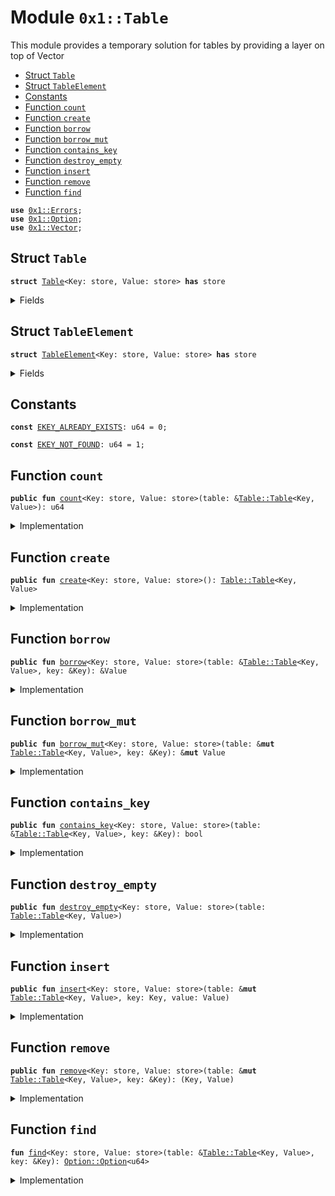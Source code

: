 
<a name="0x1_Table"></a>

# Module `0x1::Table`

This module provides a temporary solution for tables by providing a layer on top of Vector


-  [Struct `Table`](#0x1_Table_Table)
-  [Struct `TableElement`](#0x1_Table_TableElement)
-  [Constants](#@Constants_0)
-  [Function `count`](#0x1_Table_count)
-  [Function `create`](#0x1_Table_create)
-  [Function `borrow`](#0x1_Table_borrow)
-  [Function `borrow_mut`](#0x1_Table_borrow_mut)
-  [Function `contains_key`](#0x1_Table_contains_key)
-  [Function `destroy_empty`](#0x1_Table_destroy_empty)
-  [Function `insert`](#0x1_Table_insert)
-  [Function `remove`](#0x1_Table_remove)
-  [Function `find`](#0x1_Table_find)


<pre><code><b>use</b> <a href="../MoveStdlib/Errors.md#0x1_Errors">0x1::Errors</a>;
<b>use</b> <a href="../MoveStdlib/Option.md#0x1_Option">0x1::Option</a>;
<b>use</b> <a href="../MoveStdlib/Vector.md#0x1_Vector">0x1::Vector</a>;
</code></pre>



<a name="0x1_Table_Table"></a>

## Struct `Table`



<pre><code><b>struct</b> <a href="Table.md#0x1_Table">Table</a>&lt;Key: store, Value: store&gt; <b>has</b> store
</code></pre>



<details>
<summary>Fields</summary>


<dl>
<dt>
<code>data: vector&lt;<a href="Table.md#0x1_Table_TableElement">Table::TableElement</a>&lt;Key, Value&gt;&gt;</code>
</dt>
<dd>

</dd>
</dl>


</details>

<a name="0x1_Table_TableElement"></a>

## Struct `TableElement`



<pre><code><b>struct</b> <a href="Table.md#0x1_Table_TableElement">TableElement</a>&lt;Key: store, Value: store&gt; <b>has</b> store
</code></pre>



<details>
<summary>Fields</summary>


<dl>
<dt>
<code>key: Key</code>
</dt>
<dd>

</dd>
<dt>
<code>value: Value</code>
</dt>
<dd>

</dd>
</dl>


</details>

<a name="@Constants_0"></a>

## Constants


<a name="0x1_Table_EKEY_ALREADY_EXISTS"></a>



<pre><code><b>const</b> <a href="Table.md#0x1_Table_EKEY_ALREADY_EXISTS">EKEY_ALREADY_EXISTS</a>: u64 = 0;
</code></pre>



<a name="0x1_Table_EKEY_NOT_FOUND"></a>



<pre><code><b>const</b> <a href="Table.md#0x1_Table_EKEY_NOT_FOUND">EKEY_NOT_FOUND</a>: u64 = 1;
</code></pre>



<a name="0x1_Table_count"></a>

## Function `count`



<pre><code><b>public</b> <b>fun</b> <a href="Table.md#0x1_Table_count">count</a>&lt;Key: store, Value: store&gt;(table: &<a href="Table.md#0x1_Table_Table">Table::Table</a>&lt;Key, Value&gt;): u64
</code></pre>



<details>
<summary>Implementation</summary>


<pre><code><b>public</b> <b>fun</b> <a href="Table.md#0x1_Table_count">count</a>&lt;Key: store, Value: store&gt;(table: &<a href="Table.md#0x1_Table">Table</a>&lt;Key, Value&gt;): u64 {
    <a href="../MoveStdlib/Vector.md#0x1_Vector_length">Vector::length</a>(&table.data)
}
</code></pre>



</details>

<a name="0x1_Table_create"></a>

## Function `create`



<pre><code><b>public</b> <b>fun</b> <a href="Table.md#0x1_Table_create">create</a>&lt;Key: store, Value: store&gt;(): <a href="Table.md#0x1_Table_Table">Table::Table</a>&lt;Key, Value&gt;
</code></pre>



<details>
<summary>Implementation</summary>


<pre><code><b>public</b> <b>fun</b> <a href="Table.md#0x1_Table_create">create</a>&lt;Key: store, Value: store&gt;(): <a href="Table.md#0x1_Table">Table</a>&lt;Key, Value&gt; {
    <a href="Table.md#0x1_Table">Table</a> {
        data: <a href="../MoveStdlib/Vector.md#0x1_Vector_empty">Vector::empty</a>(),
    }
}
</code></pre>



</details>

<a name="0x1_Table_borrow"></a>

## Function `borrow`



<pre><code><b>public</b> <b>fun</b> <a href="Table.md#0x1_Table_borrow">borrow</a>&lt;Key: store, Value: store&gt;(table: &<a href="Table.md#0x1_Table_Table">Table::Table</a>&lt;Key, Value&gt;, key: &Key): &Value
</code></pre>



<details>
<summary>Implementation</summary>


<pre><code><b>public</b> <b>fun</b> <a href="Table.md#0x1_Table_borrow">borrow</a>&lt;Key: store, Value: store&gt;(
    table: &<a href="Table.md#0x1_Table">Table</a>&lt;Key, Value&gt;,
    key: &Key,
): &Value {
    <b>let</b> maybe_idx = <a href="Table.md#0x1_Table_find">find</a>(table, key);
    <b>assert</b>!(<a href="../MoveStdlib/docs/Option.md#0x1_Option_is_some">Option::is_some</a>(&maybe_idx), <a href="../../../../../../../aptos-framework/releases/artifacts/current/build/MoveStdlib/Errors.md#0x1_Errors_invalid_argument">Errors::invalid_argument</a>(<a href="Table.md#0x1_Table_EKEY_NOT_FOUND">EKEY_NOT_FOUND</a>));
    <b>let</b> idx = *<a href="../MoveStdlib/Option.md#0x1_Option_borrow">Option::borrow</a>(&maybe_idx);
    &<a href="../MoveStdlib/Vector.md#0x1_Vector_borrow">Vector::borrow</a>(&table.data, idx).value
}
</code></pre>



</details>

<a name="0x1_Table_borrow_mut"></a>

## Function `borrow_mut`



<pre><code><b>public</b> <b>fun</b> <a href="Table.md#0x1_Table_borrow_mut">borrow_mut</a>&lt;Key: store, Value: store&gt;(table: &<b>mut</b> <a href="Table.md#0x1_Table_Table">Table::Table</a>&lt;Key, Value&gt;, key: &Key): &<b>mut</b> Value
</code></pre>



<details>
<summary>Implementation</summary>


<pre><code><b>public</b> <b>fun</b> <a href="Table.md#0x1_Table_borrow_mut">borrow_mut</a>&lt;Key: store, Value: store&gt;(
    table: &<b>mut</b> <a href="Table.md#0x1_Table">Table</a>&lt;Key, Value&gt;,
    key: &Key,
): &<b>mut</b> Value {
    <b>let</b> maybe_idx = <a href="Table.md#0x1_Table_find">find</a>(table, key);
    <b>assert</b>!(<a href="../MoveStdlib/docs/Option.md#0x1_Option_is_some">Option::is_some</a>(&maybe_idx), <a href="../../../../../../../aptos-framework/releases/artifacts/current/build/MoveStdlib/Errors.md#0x1_Errors_invalid_argument">Errors::invalid_argument</a>(<a href="Table.md#0x1_Table_EKEY_NOT_FOUND">EKEY_NOT_FOUND</a>));
    <b>let</b> idx = *<a href="../MoveStdlib/Option.md#0x1_Option_borrow">Option::borrow</a>(&maybe_idx);
    &<b>mut</b> <a href="../MoveStdlib/Vector.md#0x1_Vector_borrow_mut">Vector::borrow_mut</a>(&<b>mut</b> table.data, idx).value
}
</code></pre>



</details>

<a name="0x1_Table_contains_key"></a>

## Function `contains_key`



<pre><code><b>public</b> <b>fun</b> <a href="Table.md#0x1_Table_contains_key">contains_key</a>&lt;Key: store, Value: store&gt;(table: &<a href="Table.md#0x1_Table_Table">Table::Table</a>&lt;Key, Value&gt;, key: &Key): bool
</code></pre>



<details>
<summary>Implementation</summary>


<pre><code><b>public</b> <b>fun</b> <a href="Table.md#0x1_Table_contains_key">contains_key</a>&lt;Key: store, Value: store&gt;(
    table: &<a href="Table.md#0x1_Table">Table</a>&lt;Key, Value&gt;,
    key: &Key,
): bool {
    <a href="../MoveStdlib/Option.md#0x1_Option_is_some">Option::is_some</a>(&<a href="Table.md#0x1_Table_find">find</a>(table, key))
}
</code></pre>



</details>

<a name="0x1_Table_destroy_empty"></a>

## Function `destroy_empty`



<pre><code><b>public</b> <b>fun</b> <a href="Table.md#0x1_Table_destroy_empty">destroy_empty</a>&lt;Key: store, Value: store&gt;(table: <a href="Table.md#0x1_Table_Table">Table::Table</a>&lt;Key, Value&gt;)
</code></pre>



<details>
<summary>Implementation</summary>


<pre><code><b>public</b> <b>fun</b> <a href="Table.md#0x1_Table_destroy_empty">destroy_empty</a>&lt;Key: store, Value: store&gt;(table: <a href="Table.md#0x1_Table">Table</a>&lt;Key, Value&gt;) {
    <b>let</b> <a href="Table.md#0x1_Table">Table</a> { data } = table;
    <a href="../MoveStdlib/Vector.md#0x1_Vector_destroy_empty">Vector::destroy_empty</a>(data);
}
</code></pre>



</details>

<a name="0x1_Table_insert"></a>

## Function `insert`



<pre><code><b>public</b> <b>fun</b> <a href="Table.md#0x1_Table_insert">insert</a>&lt;Key: store, Value: store&gt;(table: &<b>mut</b> <a href="Table.md#0x1_Table_Table">Table::Table</a>&lt;Key, Value&gt;, key: Key, value: Value)
</code></pre>



<details>
<summary>Implementation</summary>


<pre><code><b>public</b> <b>fun</b> <a href="Table.md#0x1_Table_insert">insert</a>&lt;Key: store, Value: store&gt;(
    table: &<b>mut</b> <a href="Table.md#0x1_Table">Table</a>&lt;Key, Value&gt;,
    key: Key,
    value: Value,
) {
    <b>let</b> maybe_idx = <a href="Table.md#0x1_Table_find">find</a>(table, &key);
    <b>assert</b>!(<a href="../MoveStdlib/docs/Option.md#0x1_Option_is_none">Option::is_none</a>(&maybe_idx), <a href="../../../../../../../aptos-framework/releases/artifacts/current/build/MoveStdlib/Errors.md#0x1_Errors_invalid_argument">Errors::invalid_argument</a>(<a href="Table.md#0x1_Table_EKEY_ALREADY_EXISTS">EKEY_ALREADY_EXISTS</a>));
    <a href="../MoveStdlib/Vector.md#0x1_Vector_push_back">Vector::push_back</a>(&<b>mut</b> table.data, <a href="Table.md#0x1_Table_TableElement">TableElement</a> { key, value });
}
</code></pre>



</details>

<a name="0x1_Table_remove"></a>

## Function `remove`



<pre><code><b>public</b> <b>fun</b> <a href="Table.md#0x1_Table_remove">remove</a>&lt;Key: store, Value: store&gt;(table: &<b>mut</b> <a href="Table.md#0x1_Table_Table">Table::Table</a>&lt;Key, Value&gt;, key: &Key): (Key, Value)
</code></pre>



<details>
<summary>Implementation</summary>


<pre><code><b>public</b> <b>fun</b> <a href="Table.md#0x1_Table_remove">remove</a>&lt;Key: store, Value: store&gt;(
    table: &<b>mut</b> <a href="Table.md#0x1_Table">Table</a>&lt;Key, Value&gt;,
    key: &Key,
): (Key, Value) {
    <b>let</b> maybe_idx = <a href="Table.md#0x1_Table_find">find</a>(table, key);
    <b>assert</b>!(<a href="../MoveStdlib/docs/Option.md#0x1_Option_is_some">Option::is_some</a>(&maybe_idx), <a href="../../../../../../../aptos-framework/releases/artifacts/current/build/MoveStdlib/Errors.md#0x1_Errors_invalid_argument">Errors::invalid_argument</a>(<a href="Table.md#0x1_Table_EKEY_NOT_FOUND">EKEY_NOT_FOUND</a>));
    <b>let</b> idx = *<a href="../MoveStdlib/Option.md#0x1_Option_borrow">Option::borrow</a>(&maybe_idx);
    <b>let</b> <a href="Table.md#0x1_Table_TableElement">TableElement</a> { key, value } = <a href="../MoveStdlib/Vector.md#0x1_Vector_swap_remove">Vector::swap_remove</a>(&<b>mut</b> table.data, idx);
    (key, value)
}
</code></pre>



</details>

<a name="0x1_Table_find"></a>

## Function `find`



<pre><code><b>fun</b> <a href="Table.md#0x1_Table_find">find</a>&lt;Key: store, Value: store&gt;(table: &<a href="Table.md#0x1_Table_Table">Table::Table</a>&lt;Key, Value&gt;, key: &Key): <a href="../MoveStdlib/Option.md#0x1_Option_Option">Option::Option</a>&lt;u64&gt;
</code></pre>



<details>
<summary>Implementation</summary>


<pre><code><b>fun</b> <a href="Table.md#0x1_Table_find">find</a>&lt;Key: store, Value: store&gt;(
    table: &<a href="Table.md#0x1_Table">Table</a>&lt;Key, Value&gt;,
    key: &Key,
): <a href="../MoveStdlib/Option.md#0x1_Option_Option">Option::Option</a>&lt;u64&gt; {
    <b>let</b> size = <a href="../MoveStdlib/Vector.md#0x1_Vector_length">Vector::length</a>(&table.data);
    <b>let</b> idx = 0;
    <b>while</b> (idx &lt; size) {
        <b>if</b> (&<a href="../MoveStdlib/Vector.md#0x1_Vector_borrow">Vector::borrow</a>(&table.data, idx).key == key) {
            <b>return</b> <a href="../MoveStdlib/Option.md#0x1_Option_some">Option::some</a>(idx)
        };
        idx = idx + 1
    };

    <a href="../MoveStdlib/Option.md#0x1_Option_none">Option::none</a>()
}
</code></pre>



</details>
